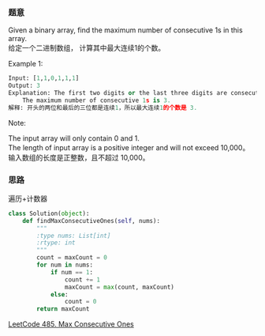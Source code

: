 ### 题意
Given a binary array, find the maximum number of consecutive 1s in this array.  
给定一个二进制数组， 计算其中最大连续1的个数。

Example 1:
```python
Input: [1,1,0,1,1,1]
Output: 3
Explanation: The first two digits or the last three digits are consecutive 1s.
    The maximum number of consecutive 1s is 3.
解释: 开头的两位和最后的三位都是连续1，所以最大连续1的个数是 3.
```
Note:

The input array will only contain 0 and 1.  
The length of input array is a positive integer and will not exceed 10,000。  
输入数组的长度是正整数，且不超过 10,000。
### 思路
遍历+计数器
```python
class Solution(object):
    def findMaxConsecutiveOnes(self, nums):
        """
        :type nums: List[int]
        :rtype: int
        """
        count = maxCount = 0
        for num in nums:
            if num == 1:
                count += 1
                maxCount = max(count, maxCount)
            else:
                count = 0
        return maxCount
```
[LeetCode 485. Max Consecutive Ones](https://leetcode.com/problems/max-consecutive-ones/description/)
